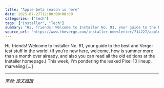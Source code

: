```yaml
---
title: "Apple beta season is here"
date: 2025-07-27T12:00:00+08:00
categories: ["tech"]
tags: ["Installer", "Tech"]
summary: "Hi, friends! Welcome to Installer No. 91, your guide to the best and Verge-iest stuff in the world. (If you're new here, welcome, how is summer more than a month over already, and also you can read al"
source_url: "https://www.theverge.com/installer-newsletter/714227/apple-ios-26-beta-retro95-pc-phone-cases-ddr-installer"
---
```


Hi, friends! Welcome to Installer No. 91, your guide to the best and Verge-iest stuff in the world. (If you're new here, welcome, how is summer more than a month over already, and also you can read all the old editions at the Installer homepage.) This week, I'm pondering the leaked Pixel 10 lineup, marveling [&#8230;]

---

*来源: [原文链接](https://www.theverge.com/installer-newsletter/714227/apple-ios-26-beta-retro95-pc-phone-cases-ddr-installer)*
